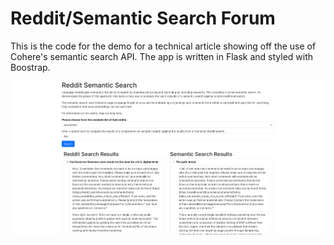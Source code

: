 # Reddit/Semantic Search Forum

This is the code for the demo for a technical article showing off the use of Cohere's semantic search API. The app is written in Flask and styled with Boostrap.

![demo](./demo-preview.png)